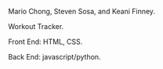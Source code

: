 Mario Chong, Steven Sosa, and Keani Finney.


Workout Tracker. 

Front End: HTML, CSS. 

Back End: javascript/python. 


